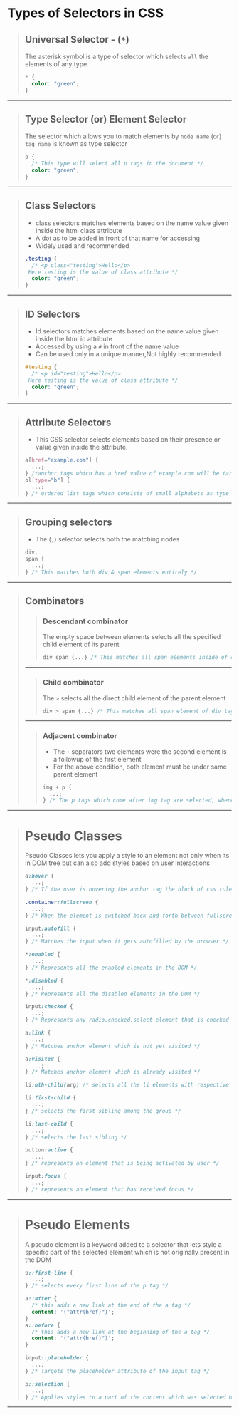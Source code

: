 # Types of Selectors in CSS

> ## Universal Selector - (`*`)
>
> The asterisk symbol is a type of selector which selects `all` the elements of any type.
>
> ```css
> * {
>   color: "green";
> }
> ```

---

> ## Type Selector (or) Element Selector
>
> The selector which allows you to match elements by `node name` (or) `tag name` is known as type selector
>
> ```css
> p {
>   /* This type will select all p tags in the document */
>   color: "green";
> }
> ```

---

> ## Class Selectors
>
> - class selectors matches elements based on the name value given inside the html class attribute
> - A dot as to be added in front of that name for accessing
> - Widely used and recommended
>
> ```css
> .testing {
>   /* <p class="testing">Hello</p>
>  Here testing is the value of class attribute */
>   color: "green";
> }
> ```

---

> ## ID Selectors
>
> - Id selectors matches elements based on the name value given inside the html id attribute
> - Accessed by using a `#` in front of the name value
> - Can be used only in a unique manner,Not highly recommended
>
> ```css
> #testing {
>   /* <p id="testing">Hello</p>
>  Here testing is the value of class attribute */
>   color: "green";
> }
> ```

---

> ## Attribute Selectors
>
> - This CSS selector selects elements based on their presence or value given inside the attribute.
>
> ```css
> a[href="example.com"] {
>   ...;
> } /*anchor tags which has a href value of example.com will be targeted */
> ol[type="b"] {
>   ...;
> } /* ordered list tags which consists of small alphabets as type will be targeted */
> ```

---

> ## Grouping selectors
>
> - The (`,`) selector selects both the matching nodes
>
> ```css
> div,
> span {
>   ...;
> } /* This matches both div & span elements entirely */
> ```

---

> ## Combinators
>
> > ### Descendant combinator
> >
> > The empty space between elements selects all the specified child element of its parent
> >
> > ```css
> > div span {...} /* This matches all span elements inside of div
> > ```
>
> ---
>
> > ### Child combinator
> >
> > The `>` selects all the direct child element of the parent element
> >
> > ```css
> > div > span {...} /* This matches all span element of div tag which are directly a child
> > ```
>
> ---
>
> > ### Adjacent combinator
> >
> > - The `+` separators two elements were the second element is a followup of the first element
> > - For the above condition, both element must be under same parent element
> >
> > ```css
> > img + p {
> >   ...;
> > } /* The p tags which come after img tag are selected, where both img & p comes under same parent element */
> > ```

---

> # Pseudo Classes
>
> Pseudo Classes lets you apply a style to an element not only when its in DOM tree but can also add styles based on user interactions
>
> ```css
> a:hover {
>   ...;
> } /* If the user is hovering the anchor tag the block of css rule will be applied */
>
> .container:fullscreen {
>   ...;
> } /* When the element is switched back and forth between fullscreen this css rule will be applied */
>
> input:autofill {
>   ...;
> } /* Matches the input when it gets autofilled by the browser */
>
> *:enabled {
>   ...;
> } /* Represents all the enabled elements in the DOM */
>
> *:disabled {
>   ...;
> } /* Represents all the disabled elements in the DOM */
>
> input:checked {
>   ...;
> } /* Represents any radio,checked,select element that is checked or toggled in state */
>
> a:link {
>   ...;
> } /* Matches anchor element which is not yet visited */
>
> a:visited {
>   ...;
> } /* Matches anchor element which is already visited */
>
> li:nth-child(arg) /* selects all the li elements with respective to argument which will be odd or even */
> 
> li:first-child {
>   ...;
> } /* selects the first sibling among the group */
>
> li:last-child {
>   ...;
> } /* selects the last sibling */
>
> button:active {
>   ...;
> } /* represents an element that is being activated by user */
>
> input:focus {
>   ...;
> } /* represents an element that has received focus */
> ```

---

> # Pseudo Elements
>
> A pseudo element is a keyword added to a selector that lets style a specific part of the selected element which is not originally present in the DOM
>
> ```css
> p::first-line {
>   ...;
> } /* selects every first line of the p tag */
>
> a::after {
>   /* this adds a new link at the end of the a tag */
>   content: '("attr(href)")';
> }
> a::before {
>   /* this adds a new link at the beginning of the a tag */
>   content: '("attr(href)")';
> }
>
> input::placeholder {
>   ...;
> } /* Targets the placeholder attribute of the input tag */
>
> p::selection {
>   ...;
> } /* Applies styles to a part of the content which was selected by the user */
> ```

---
